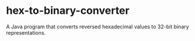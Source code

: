 # hex-to-binary-converter
A Java program that converts reversed hexadecimal values to 32-bit binary representations.
